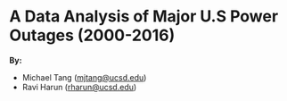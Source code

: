 # A Data Analysis of Major U.S Power Outages (2000-2016)
**By:**
- Michael Tang (mjtang@ucsd.edu)
- Ravi Harun (rharun@ucsd.edu)
